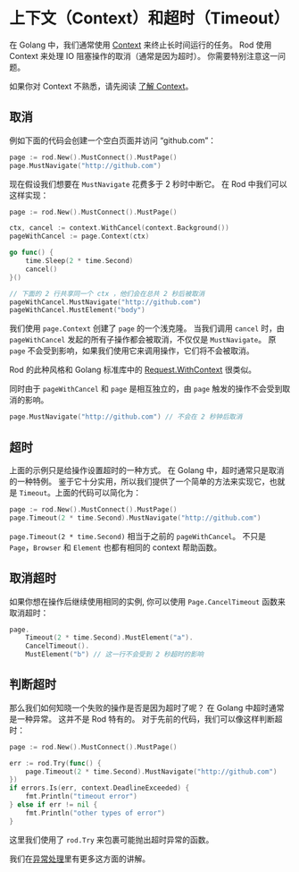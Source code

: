 # 上下文（Context）和超时（Timeout）

在 Golang 中，我们通常使用 [Context](https://golang.org/pkg/context/) 来终止长时间运行的任务。 Rod 使用 Context 来处理 IO 阻塞操作的取消（通常是因为超时）。 你需要特别注意这一问题。

如果你对 Context 不熟悉，请先阅读 [了解 Context](understand-context.md)。

## 取消

例如下面的代码会创建一个空白页面并访问 “github.com”：

```go
page := rod.New().MustConnect().MustPage()
page.MustNavigate("http://github.com")
```

现在假设我们想要在 `MustNavigate` 花费多于 2 秒时中断它。 在 Rod 中我们可以这样实现：

```go
page := rod.New().MustConnect().MustPage()

ctx, cancel := context.WithCancel(context.Background())
pageWithCancel := page.Context(ctx)

go func() {
    time.Sleep(2 * time.Second)
    cancel()
}()

// 下面的 2 行共享同一个 ctx ，他们会在总共 2 秒后被取消
pageWithCancel.MustNavigate("http://github.com") 
pageWithCancel.MustElement("body")  
```

我们使用 `page.Context` 创建了 `page` 的一个浅克隆。 当我们调用 `cancel` 时，由 `pageWithCancel` 发起的所有子操作都会被取消，不仅仅是 `MustNavigate`。 原 `page` 不会受到影响，如果我们使用它来调用操作，它们将不会被取消。

Rod 的此种风格和 Golang 标准库中的 [Request.WithContext](https://golang.org/pkg/net/http/#Request.WithContext) 很类似。

同时由于 `pageWithCancel` 和 `page` 是相互独立的，由  `page` 触发的操作不会受到取消的影响。

```go
page.MustNavigate("http://github.com") // 不会在 2 秒钟后取消
```

## 超时

上面的示例只是给操作设置超时的一种方式。 在 Golang 中，超时通常只是取消的一种特例。 鉴于它十分实用，所以我们提供了一个简单的方法来实现它，也就是 `Timeout`。上面的代码可以简化为：

```go
page := rod.New().MustConnect().MustPage()
page.Timeout(2 * time.Second).MustNavigate("http://github.com")
```

`page.Timeout(2 * time.Second)` 相当于之前的 `pageWithCancel`。 不只是 `Page`，`Browser` 和 `Element` 也都有相同的 context 帮助函数。

## 取消超时

如果你想在操作后继续使用相同的实例, 你可以使用 `Page.CancelTimeout` 函数来取消超时：

```go
page.
    Timeout(2 * time.Second).MustElement("a").
    CancelTimeout().
    MustElement("b") // 这一行不会受到 2 秒超时的影响
```

## 判断超时

那么我们如何知晓一个失败的操作是否是因为超时了呢？ 在 Golang 中超时通常是一种异常。 这并不是 Rod 特有的。 对于先前的代码，我们可以像这样判断超时：

```go
page := rod.New().MustConnect().MustPage()

err := rod.Try(func() {
    page.Timeout(2 * time.Second).MustNavigate("http://github.com")
})
if errors.Is(err, context.DeadlineExceeded) {
    fmt.Println("timeout error")
} else if err != nil {
    fmt.Println("other types of error")
}
```

这里我们使用了 `rod.Try` 来包裹可能抛出超时异常的函数。

我们在[异常处理](error-handling.md)里有更多这方面的讲解。

